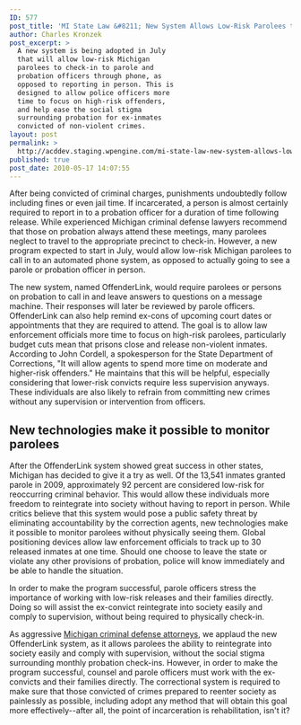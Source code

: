 ```yaml
---
ID: 577
post_title: 'MI State Law &#8211; New System Allows Low-Risk Parolees to Report In By Phone'
author: Charles Kronzek
post_excerpt: >
  A new system is being adopted in July
  that will allow low-risk Michigan
  parolees to check-in to parole and
  probation officers through phone, as
  opposed to reporting in person. This is
  designed to allow police officers more
  time to focus on high-risk offenders,
  and help ease the social stigma
  surrounding probation for ex-inmates
  convicted of non-violent crimes.
layout: post
permalink: >
  http://acddev.staging.wpengine.com/mi-state-law-new-system-allows-low-risk-parolees-to-report-in-by-phone.html
published: true
post_date: 2010-05-17 14:07:55
---
```

After being convicted of criminal charges, punishments undoubtedly follow including fines or even jail time. If incarcerated, a person is almost certainly required to report in to a probation officer for a duration of time following release. While experienced Michigan criminal defense lawyers recommend that those on probation always attend these meetings, many parolees neglect to travel to the appropriate precinct to check-in. However, a new program expected to start in July, would allow low-risk Michigan parolees to call in to an automated phone system, as opposed to actually going to see a parole or probation officer in person.

The new system, named OffenderLink, would require parolees or persons on probation to call in and leave answers to questions on a message machine. Their responses will later be reviewed by parole officers. OffenderLink can also help remind ex-cons of upcoming court dates or appointments that they are required to attend. The goal is to allow law enforcement officials more time to focus on high-risk parolees, particularly budget cuts mean that prisons close and release non-violent inmates. According to John Cordell, a spokesperson for the State Department of Corrections, "It will allow agents to spend more time on moderate and higher-risk offenders." He maintains that this will be helpful, especially considering that lower-risk convicts require less supervision anyways. These individuals are also likely to refrain from committing new crimes without any supervision or intervention from officers.

<h2>New technologies make it possible to monitor parolees</h2>

After the OffenderLink system showed great success in other states, Michigan has decided to give it a try as well. Of the 13,541 inmates granted parole in 2009, approximately 92 percent are considered low-risk for reoccurring criminal behavior. This would allow these individuals more freedom to reintegrate into society without having to report in person. While critics believe that this system would pose a public safety threat by eliminating accountability by the correction agents, new technologies make it possible to monitor parolees without physically seeing them. Global positioning devices allow law enforcement officials to track up to 30 released inmates at one time. Should one choose to leave the state or violate any other provisions of probation, police will know immediately and be able to handle the situation.

In order to make the program successful, parole officers stress the importance of working with low-risk releases and their families directly. Doing so will assist the ex-convict reintegrate into society easily and comply to supervision, without being required to physically check-in.

As aggressive <a href="http://acddev.staging.wpengine.com/" target="_blank">Michigan criminal defense attorneys</a>, we applaud the new OffenderLink system, as it allows parolees the ability to reintegrate into society easily and comply with supervision, without the social stigma surrounding monthly probation check-ins. However, in order to make the program successful, counsel and parole officers must work with the ex-convicts and their families directly. The correctional system is required to make sure that those convicted of crimes prepared to reenter society as painlessly as possible, including adopt any method that will obtain this goal more effectively--after all, the point of incarceration is rehabilitation, isn't it?